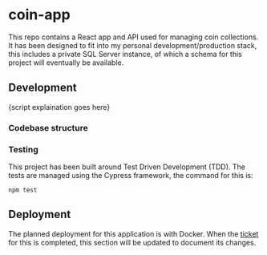 # coin-app

This repo contains a React app and API used for managing coin collections. It has been designed to fit into my personal development/production stack, this includes a private SQL Server instance, of which a schema for this project will eventually be available.

## Development

{script explaination goes here}

### Codebase structure

### Testing

This project has been built around Test Driven Development (TDD). The tests are managed using the Cypress framework, the command for this is:

```
npm test
```

## Deployment

The planned deployment for this application is with Docker. When the [ticket](https://github.com/MatthewNobes/coin-app/issues/2) for this is completed, this section will be updated to document its changes.
